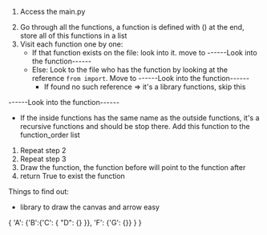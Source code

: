 1. Access the main.py
<!-- 1.Store all the `from import` statements -->
2. Go through all the functions, a function is defined with () at the end, store all of this functions in a list
3. Visit each function one by one:
   - If that function exists on the file:
     look into it. move to ------Look into the function------
   - Else:
     Look to the file who has the function by looking at the reference `from import`. Move to ------Look into the function------
     - If found no such reference => it's a library functions, skip this

------Look into the function------

- If the inside functions has the same name as the outside functions, it's a recursive functions and should be stop there. Add this function to the function_order list

1. Repeat step 2
2. Repeat step 3
3. Draw the function, the function before will point to the function after
4. return True to exist the function

Things to find out:

- library to draw the canvas and arrow easy

{
'A':
{'B':{'C': {
"D": {}
}},
'F': {'G': {}}
}
}
